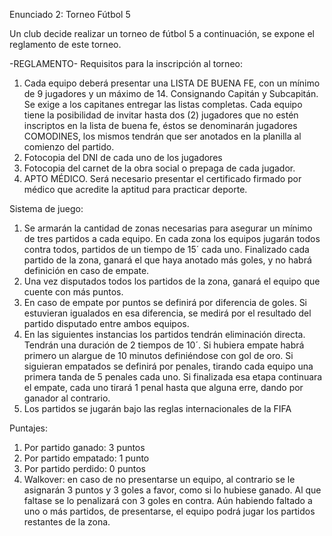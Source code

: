 Enunciado 2: Torneo Fútbol 5

Un club decide realizar un torneo de fútbol 5 a continuación, se expone el reglamento de este torneo.

-REGLAMENTO-
Requisitos para la inscripción al torneo:

1. Cada equipo deberá presentar una LISTA DE BUENA FE, con un mínimo de 9 jugadores y un máximo de 14.
Consignando Capitán y Subcapitán. Se exige a los capitanes entregar las listas completas. Cada equipo tiene la
posibilidad de invitar hasta dos (2) jugadores que no estén inscriptos en la lista de buena fe, éstos se
denominarán jugadores COMODINES, los mismos tendrán que ser anotados en la planilla al comienzo del
partido.
2. Fotocopia del DNI de cada uno de los jugadores
3. Fotocopia del carnet de la obra social o prepaga de cada jugador.
4. APTO MÉDICO. Será necesario presentar el certificado firmado por médico que acredite la aptitud para practicar
deporte.

Sistema de juego:

1. Se armarán la cantidad de zonas necesarias para asegurar un mínimo de tres partidos a cada equipo. En cada
zona los equipos jugarán todos contra todos, partidos de un tiempo de 15´ cada uno. Finalizado cada partido de
la zona, ganará el que haya anotado más goles, y no habrá definición en caso de empate.
2. Una vez disputados todos los partidos de la zona, ganará el equipo que cuente con más puntos.
3. En caso de empate por puntos se definirá por diferencia de goles. Si estuvieran igualados en esa diferencia, se
medirá por el resultado del partido disputado entre ambos equipos.
4. En las siguientes instancias los partidos tendrán eliminación directa. Tendrán una duración de 2 tiempos de 10´.
Si hubiera empate habrá primero un alargue de 10 minutos definiéndose con gol de oro. Si siguieran empatados
se definirá por penales, tirando cada equipo una primera tanda de 5 penales cada uno. Si finalizada esa etapa
continuara el empate, cada uno tirará 1 penal hasta que alguna erre, dando por ganador al contrario.
5. Los partidos se jugarán bajo las reglas internacionales de la FIFA

Puntajes:

1. Por partido ganado: 3 puntos
2. Por partido empatado: 1 punto
3. Por partido perdido: 0 puntos
4. Walkover: en caso de no presentarse un equipo, al contrario se le asignarán 3 puntos y 3 goles a favor, como si lo
hubiese ganado. Al que faltase se lo penalizará con 3 goles en contra. Aún habiendo faltado a uno o más
partidos, de presentarse, el equipo podrá jugar los partidos restantes de la zona.
